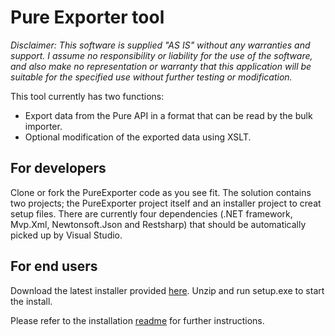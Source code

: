 # Pure Exporter tool

*Disclaimer: 
This software is supplied "AS IS" without any warranties and support. I assume no responsibility or liability for the use of the software, and also make no representation or warranty that this application will be suitable for the specified use without further testing or modification.*

This tool currently has two functions:
  - Export data from the Pure API in a format that can be read by the bulk importer. 
  - Optional modification of the exported data using XSLT. 

## For developers

Clone or fork the PureExporter code as you see fit. The solution contains two projects; the PureExporter project itself and an installer project to creat setup files. There are currently four dependencies (.NET framework, Mvp.Xml, Newtonsoft.Json and Restsharp) that should be automatically picked up by Visual Studio. 

## For end users 

Download the latest installer provided [here](https://github.com/CopyCat73/Pure-Dev/blob/master/Pure%20Exporter%20Installer.zip). Unzip and run setup.exe to start the install. 

Please refer to the installation [readme](https://github.com/CopyCat73/Pure-Dev/blob/master/INSTALL.md) for further instructions. 
